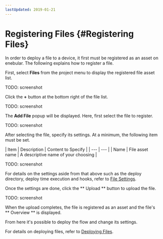 ```yaml
---
lastUpdated: 2019-01-21
---
```


# Registering Files {#Registering Files}

In order to deploy a file to a device, it first must be registered as an asset on enebular. The following explains how to register a file.

First, select **Files** from the project menu to display the registered file asset list.

TODO: screenshot

Click the **+** button at the bottom right of the file list.

TODO: screenshot

The **Add File** popup will be displayed. Here, first select the file to register.

TODO: screenshot

After selecting the file, specify its settings. At a minimum, the following item must be set.

| Item | Description | Content to Specify |
| --- | --- |
| Name | File asset name | A descriptive name of your choosing |

TODO: screenshot

For details on the settings aside from that above such as the deploy directory, deploy time execution and hooks, refer to [File Settings](FileSettings.md).

Once the settings are done, click the ** Upload ** button to upload the file.

TODO: screenshot

When the upload completes, the file is registered as an asset and the file's ** Overview ** is displayed.

From here it's possible to deploy the flow and change its settings.

For details on deploying files, refer to [Deploying Files](DeployFile.md).
